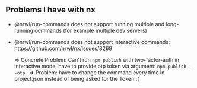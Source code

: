 ## Problems I have with nx 

- @nrwl/run-commands does not support running multiple and long-running commands (for example multiple dev servers)
- @nrwl/run-commands does not support interactive commands: 
  https://github.com/nrwl/nx/issues/8269 

  => Concrete Problem: Can't run `npm publish` with two-factor-auth in interactive mode, have to provide otp token via argument: 
     `npm publish --otp `
  => Problem: have to change the command every time in project.json instead of being asked for the Token :(